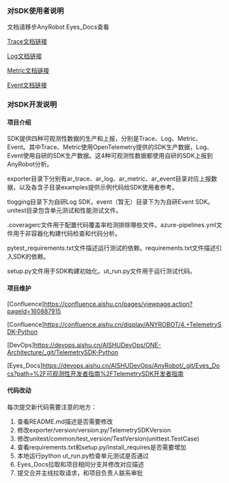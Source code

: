 ### 对SDK使用者说明

文档请移步AnyRobot Eyes_Docs查看

[Trace文档链接](https://devops.aishu.cn/AISHUDevOps/AnyRobot/_git/Eyes_Docs?version=GBdevelop&_a=preview&path=%2F%E5%8F%AF%E8%A7%82%E6%B5%8B%E6%80%A7%E5%BC%80%E5%8F%91%E8%80%85%E6%8C%87%E5%8D%97%2FTelemetrySDK%E5%BC%80%E5%8F%91%E8%80%85%E6%8C%87%E5%8D%97%2FTrace%2FPython%2FREADME.md&_a=preview)

[Log文档链接](https://devops.aishu.cn/AISHUDevOps/AnyRobot/_git/Eyes_Docs?version=GBdevelop&_a=preview&path=%2F%E5%8F%AF%E8%A7%82%E6%B5%8B%E6%80%A7%E5%BC%80%E5%8F%91%E8%80%85%E6%8C%87%E5%8D%97%2FTelemetrySDK%E5%BC%80%E5%8F%91%E8%80%85%E6%8C%87%E5%8D%97%2FLog%2FPython%2FREADME.md&_a=preview)

[Metric文档链接](https://devops.aishu.cn/AISHUDevOps/AnyRobot/_git/Eyes_Docs?version=GBdevelop&path=%2F%E5%8F%AF%E8%A7%82%E6%B5%8B%E6%80%A7%E5%BC%80%E5%8F%91%E8%80%85%E6%8C%87%E5%8D%97%2FTelemetrySDK%E5%BC%80%E5%8F%91%E8%80%85%E6%8C%87%E5%8D%97%2FMetric%2FPython%2FREADME.md&_a=preview)

[Event文档链接](https://devops.aishu.cn/AISHUDevOps/AnyRobot/_git/Eyes_Docs?version=GBdevelop&_a=preview&path=%2F%E5%8F%AF%E8%A7%82%E6%B5%8B%E6%80%A7%E5%BC%80%E5%8F%91%E8%80%85%E6%8C%87%E5%8D%97%2FTelemetrySDK%E5%BC%80%E5%8F%91%E8%80%85%E6%8C%87%E5%8D%97%2FEvent%2FPython%2FREADME.md&_a=preview)

### 对SDK开发说明

#### 项目介绍

SDK提供四种可观测性数据的生产和上报，分别是Trace、Log、Metric、Event。其中Trace、Metric使用OpenTelemetry提供的SDK生产数据，Log、Event使用自研的SDK生产数据。这4种可观测性数据都使用自研的SDK上报到AnyRobot分析。

exporter目录下分别有ar_trace、ar_log、ar_metric、ar_event目录对应上报数据，以及各含子目录examples提供示例代码给SDK使用者参考。

tlogging目录下为自研Log SDK，event（暂无）目录下为为自研Event SDK。unitest目录包含单元测试和性能测试文件。

.coveragerc文件用于配置代码覆盖率检测排除哪些文件。azure-pipelines.yml文件用于非容器化构建代码检查和代码分析。

pytest_requirements.txt文件描述运行测试的依赖。requirements.txt文件描述引入SDK的依赖。

setup.py文件用于SDK构建初始化。ut_run.py文件用于运行测试代码。

#### 项目维护

[Confluence]https://confluence.aishu.cn/pages/viewpage.action?pageId=160887915

[Confluence]https://confluence.aishu.cn/display/ANYROBOT/4.+TelemetrySDK-Python

[DevOps]https://devops.aishu.cn/AISHUDevOps/ONE-Architecture/_git/TelemetrySDK-Python

[Eyes_Docs]https://devops.aishu.cn/AISHUDevOps/AnyRobot/_git/Eyes_Docs?path=%2F可观测性开发者指南%2FTelemetrySDK开发者指南

#### 代码改动

每次提交新代码需要注意的地方：

1. 查看README.md描述是否需要修改
2. 修改exporter/version/version.py/TelemetrySDKVersion
3. 修改unitest/common/test_version/TestVersion(unittest.TestCase)
4. 查看requirements.txt和setup.py/install_requires是否需要增加
5. 本地运行python ut_run.py检查单元测试是否通过
6. Eyes_Docs拉取和项目相同分支并修改对应描述
7. 提交合并主线拉取请求，和项目负责人联系审批